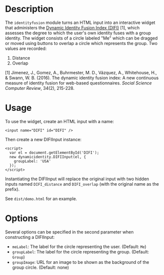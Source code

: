 # Description

The `identityfusion` module turns an HTML input into an interactive
widget that administers the [Dynamic Identity Fusion Index (DIFI)](http://www2.uned.es/pspp/measures/difi/index.htm) 
[1], which assesses the degree to which the user's own identity
fuses with a group identity. The widget consists of a circle labeled
"Me" which can be dragged or moved using buttons to overlap a circle
which represents the group. Two values are recorded:

1. Distance
2. Overlap

[1] Jimenez, J., Gomez, A., Buhrmester, M. D., Vázquez, A., 
Whitehouse, H., & Swann, W. B. (2016). The dynamic identity fusion 
index: A new continuous measure of identity fusion for web-based 
questionnaires. *Social Science Computer Review*, 34(2), 215-228.

# Usage

To use the widget, create an HTML input with a name:

```
<input name="DIFI" id="DIFI" />
```

Then create a new DIFIInput instance:

```
<script>
  var el = document.getElementById('DIFI');
  new dynamicidentity.DIFIInput(el, {
    groupLabel: 'USA'
  });
</script>
```

Instantiating the DIFIInput will replace the original input
with two hidden inputs named `DIFI_distance` and `DIFI_overlap`
(with the original name as the prefix).

See `dist/demo.html` for an example.

# Options

Several options can be specified in the second parameter
when constructing a DIFIInput:

* `meLabel`: The label for the circle representing the user. (Default: `Me`)
* `groupLabel`: The label for the circle representing the group. (Default: `Group`)
* `groupImage`: URL for an image to be shown as the background of the group circle. (Default: none)
